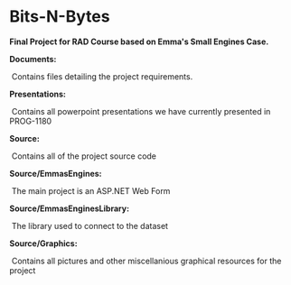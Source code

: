 # Bits-N-Bytes
<b>Final Project for RAD Course based on Emma's Small Engines Case.</b>


<b>Documents:</b>

&nbsp;Contains files detailing the project requirements.

<b>Presentations:</b>

&nbsp;Contains all powerpoint presentations we have currently presented in PROG-1180

<b>Source:</b>

&nbsp;Contains all of the project source code

<b>Source/EmmasEngines:</b>

&nbsp;The main project is an ASP.NET Web Form
  
<b>Source/EmmasEnginesLibrary:</b>

&nbsp;The library used to connect to the dataset

<b>Source/Graphics:</b>

&nbsp;Contains all pictures and other miscellanious graphical resources for the project
